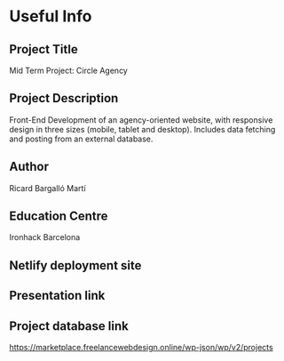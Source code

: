 # Useful Info

## Project Title
Mid Term Project: Circle Agency

## Project Description
Front-End Development of an agency-oriented website, with responsive design in three sizes (mobile, tablet and desktop). Includes data fetching and posting from an external database.

## Author
Ricard Bargalló Martí

## Education Centre
Ironhack Barcelona

## Netlify deployment site

## Presentation link


## Project database link
https://marketplace.freelancewebdesign.online/wp-json/wp/v2/projects

